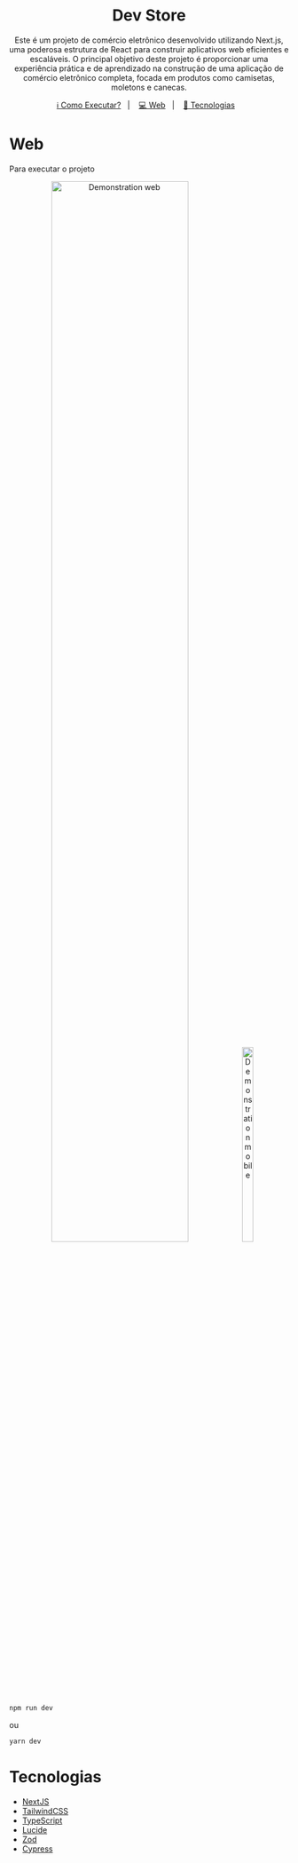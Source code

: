 <h1 align="center">
  Dev Store
</h1>

<p align="center">
Este é um projeto de comércio eletrônico desenvolvido utilizando Next.js, uma poderosa estrutura de React para construir aplicativos web eficientes e escaláveis. O principal objetivo deste projeto é proporcionar uma experiência prática e de aprendizado na construção de uma aplicação de comércio eletrônico completa, focada em produtos como camisetas, moletons e canecas.
</p>

<p align="center">
  <a href="#como-executar">ℹ️ Como Executar?</a>&nbsp;&nbsp;&nbsp;|&nbsp;&nbsp;&nbsp;
  <a href="#web">💻 Web</a>&nbsp;&nbsp;&nbsp;|&nbsp;&nbsp;&nbsp;
  <a href="#tecnologias">🚀 Tecnologias</a>&nbsp;&nbsp;&nbsp;
</p>

# Web
Para executar o projeto

<p align="center">
  <img alt="Demonstration web" src="./preview/web.jpg" width="70%" height="70%" />
  <img alt="Demonstration mobile" src="./preview/responsive.jpg" width="20%" height="30%" />
</p>


```sh
npm run dev
```
ou
```sh
yarn dev
```

# Tecnologias
- [NextJS](https://nextjs.org/)
- [TailwindCSS](https://tailwindcss.com/)
- [TypeScript](https://github.com/microsoft/TypeScript)
- [Lucide](https://lucide.dev/)
- [Zod](https://zod.dev/)
- [Cypress](https://www.cypress.io/)
